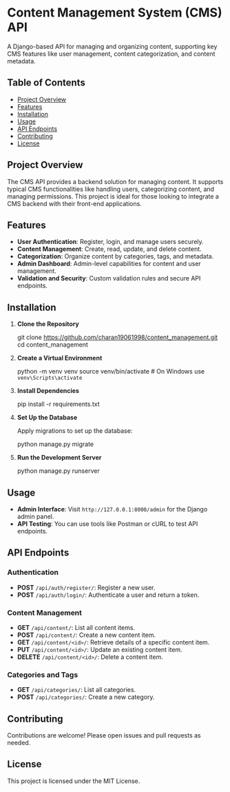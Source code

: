 
# Content Management System (CMS) API

A Django-based API for managing and organizing content, supporting key CMS features like user management, content categorization, and content metadata.

## Table of Contents
- [Project Overview](#project-overview)
- [Features](#features)
- [Installation](#installation)
- [Usage](#usage)
- [API Endpoints](#api-endpoints)
- [Contributing](#contributing)
- [License](#license)

## Project Overview

The CMS API provides a backend solution for managing content. It supports typical CMS functionalities like handling users, categorizing content, and managing permissions. This project is ideal for those looking to integrate a CMS backend with their front-end applications.

## Features

- **User Authentication**: Register, login, and manage users securely.
- **Content Management**: Create, read, update, and delete content.
- **Categorization**: Organize content by categories, tags, and metadata.
- **Admin Dashboard**: Admin-level capabilities for content and user management.
- **Validation and Security**: Custom validation rules and secure API endpoints.

## Installation

1. **Clone the Repository**

   git clone https://github.com/charan19061998/content_management.git
   cd content_management

2. **Create a Virtual Environment**

   python -m venv venv
   source venv/bin/activate  # On Windows use `venv\Scripts\activate`

3. **Install Dependencies**

   pip install -r requirements.txt

4. **Set Up the Database**

   Apply migrations to set up the database:

   python manage.py migrate

5. **Run the Development Server**

   python manage.py runserver

## Usage

- **Admin Interface**: Visit `http://127.0.0.1:8000/admin` for the Django admin panel.
- **API Testing**: You can use tools like Postman or cURL to test API endpoints.

## API Endpoints

### Authentication

- **POST** `/api/auth/register/`: Register a new user.
- **POST** `/api/auth/login/`: Authenticate a user and return a token.

### Content Management

- **GET** `/api/content/`: List all content items.
- **POST** `/api/content/`: Create a new content item.
- **GET** `/api/content/<id>/`: Retrieve details of a specific content item.
- **PUT** `/api/content/<id>/`: Update an existing content item.
- **DELETE** `/api/content/<id>/`: Delete a content item.

### Categories and Tags

- **GET** `/api/categories/`: List all categories.
- **POST** `/api/categories/`: Create a new category.

## Contributing

Contributions are welcome! Please open issues and pull requests as needed.

## License

This project is licensed under the MIT License.
